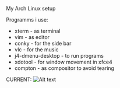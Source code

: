 My Arch Linux setup

Programms i use:
+  xterm - as terminal
+  vim - as editor
+  conky - for the side bar
+  vlc - for the music 
+  j4-dmenu-desktop - to run programs
+  xdotool - for window movement in xfce4
+  compton - as compositor to avoid tearing

CURRENT:
![Alt text](https://raw.github.com/madnight/dotfiles/master/screenshot.png "SCREENSHOT")
